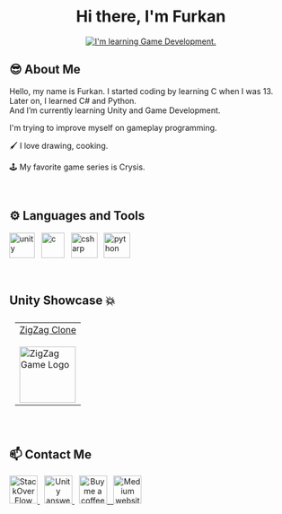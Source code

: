 <h1 align="center">Hi there, I'm Furkan</h1>


<p align="center">
<a href="https://git.io/typing-svg"><img src="https://readme-typing-svg.herokuapp.com?font=Fira+Code&duration=4000&pause=3000&center=true&width=435&lines=I'm+learning+Game+Development." alt="I'm learning Game Development." /></a>
</p>


<h2 align="left"> 😎 About Me</h2>

Hello, my name is Furkan. I started coding by learning C when I was 13. Later on, I learned C# and Python.\
And I’m currently learning Unity and Game Development.

I'm trying to improve myself on gameplay programming.

🖌️ I love drawing, cooking.


🕹️ My favorite game series is Crysis.




<br/>
<h2 align="left">⚙️ Languages and Tools</h2>
  <p align="left">
    <a> <img src="https://cdn-icons-png.flaticon.com/512/5969/5969294.png" alt="unity" title="Unity" width="45" height="45" /> </a>
    &nbsp;
    <a> <img src="https://upload.wikimedia.org/wikipedia/commons/thumb/1/18/C_Programming_Language.svg/1200px-C_Programming_Language.svg.png" alt="c" title="C"   width="41" height="45" /> </a>
    &nbsp;
    <a> <img src="https://cdn.worldvectorlogo.com/logos/c--4.svg" alt="csharp" title="C#" width="47" height="45" /> </a>
    &nbsp;
     <a> <img src="https://upload.wikimedia.org/wikipedia/commons/thumb/c/c3/Python-logo-notext.svg/1869px-Python-logo-notext.svg.png" alt="python" title="Python" width="47" height="45" /> </a>
  </p>


<br/>
<h2 align="left">Unity Showcase 💥</h2>

  <table style="padding:10px">
    <tr>
     <td>
       <a align="center" href="https://github.com/Frext/Zigzag-Clone">ZigZag Clone<a/> 
         <br/>
         <br/>
         <a href="https://github.com/Frext/Zigzag-Clone">
         <img src="https://play-lh.googleusercontent.com/6pyha8P40IH8Yn7ets-yr-sDmze-lif7Lh80ZMffdBojvhAtGTk88zHru3UHeipNhA" width="100" height="100" alt="ZigZag Game Logo"<img/>
       <a/>    
     </td>
         <!--
     <td>
      <a align="center" href="https://github.com/Frext">Another Game<a/> 
        <br/>
        <br/>
        <a href="https://github.com/Frext">
        <img src="" width="100" height="100" alt="Another Game Logo"<img/>
      <a/>    
     </td>
        -->
    </tr>
  </table>

  
<br/>
<h2 align="left">📫 Contact Me</h2>
     <a align="center" href="https://stackoverflow.com/users/15555081/frext">
<img src="http://cdn.sstatic.net/Sites/stackoverflow/company/img/logos/so/so-icon.png?v=c78bd457575a" width="50" height="50" alt="StackOverFlow website logo" title="StackOverFlow"/>
    <a/>
    &nbsp;
    <a align="center" href="https://answers.unity.com/users/1273417/furkanusul28.html">
<img src="https://cdn-icons-png.flaticon.com/512/5969/5969294.png" width="50" height="50" alt="Unity answers website logo" title="Unity Answers"/>
    <a/>
    &nbsp;
    <a align="center" href="https://www.buymeacoffee.com/frext">
<img src="https://bmc-dev.s3.us-east-2.amazonaws.com/assets/icons/bmc_icon_black.png" width="50" height="50" alt="Buy me a coffee website logo" title="Buy Me a Coffee"/>
    &nbsp;
        <a align="center" href="https://medium.com/@furkanusul28">
<img src="https://www.graphicdesignforum.com/uploads/default/original/2X/0/0e58f26a6dd982e7f04d1286defd4320e6d6153b.jpeg" width="50" height="50" alt="Medium website logo" title="Medium"/>
    <a/>
